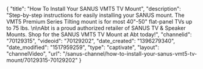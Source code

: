 {
    "title": "How To Install Your SANUS VMT5 TV Mount",
    "description": "Step-by-step instructions for easily installing your SANUS mount. The VMT5 Premium Series Tilting mount is for most 40\"-50\" flat-panel TVs up to 75 lbs. \n\nAbt is a proud authorized retailer of SANUS TV & Speaker Mounts. Shop for the SANUS VMT5 TV Mount at Abt today!",
    "channelid": "70129315",
    "videoid": "70129202",
    "date_created": "1396279340",
    "date_modified": "1517959259",
    "type": "captivate",
    "layout": "channelVideo",
    "url": "\/sanus-channel\/how-to-install-your-sanus-vmt5-tv-mount\/70129315-70129202"
}